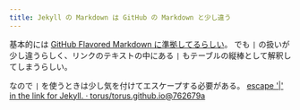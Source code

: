 ```yaml
---
title: Jekyll の Markdown は GitHub の Markdown と少し違う
---
```


基本的には [GitHub Flavored Markdown に準拠してるらしい](https://jekyllrb.com/docs/configuration/markdown/)。
でも `|` の扱いが少し違うらしく、リンクのテキストの中にある `|` もテーブルの縦棒として解釈してしまうらしい。

なので `|` を使うときは少し気を付けてエスケープする必要がある。
[escape '|' in the link for Jekyll. · torus/torus.github.io@762679a](https://github.com/torus/torus.github.io/commit/762679a7bb18a017e13f439dd2c4d225b5315bc9)
